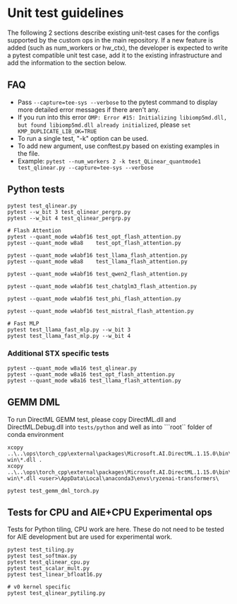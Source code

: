 # Unit test guidelines

The following 2 sections describe existing unit-test cases for the configs supported by the custom ops in the main repository.
If a new feature is added (such as num_workers or hw_ctx), the developer is expected to write a pytest compatible unit test case, add it to the existing infrastructure and add the information to the section below.

## FAQ
- Pass ```--capture=tee-sys --verbose``` to the pytest command to display more detailed error messages if there aren't any.
- If you run into this error ```OMP: Error #15: Initializing libiomp5md.dll, but found libiomp5md.dll already initialized```, please ```set KMP_DUPLICATE_LIB_OK=TRUE```
- To run a single test, "-k" option can be used.
- To add new argument, use conftest.py based on existing examples in the file.
- Example: ``` pytest --num_workers 2 -k test_QLinear_quantmode1 test_qlinear.py --capture=tee-sys --verbose ```

## Python tests
```
pytest test_qlinear.py
pytest --w_bit 3 test_qlinear_pergrp.py
pytest --w_bit 4 test_qlinear_pergrp.py

# Flash Attention
pytest --quant_mode w4abf16 test_opt_flash_attention.py
pytest --quant_mode w8a8    test_opt_flash_attention.py

pytest --quant_mode w4abf16 test_llama_flash_attention.py
pytest --quant_mode w8a8    test_llama_flash_attention.py

pytest --quant_mode w4abf16 test_qwen2_flash_attention.py

pytest --quant_mode w4abf16 test_chatglm3_flash_attention.py

pytest --quant_mode w4abf16 test_phi_flash_attention.py

pytest --quant_mode w4abf16 test_mistral_flash_attention.py

# Fast MLP
pytest test_llama_fast_mlp.py --w_bit 3
pytest test_llama_fast_mlp.py --w_bit 4
```

### Additional STX specific tests
```
pytest --quant_mode w8a16 test_qlinear.py
pytest --quant_mode w8a16 test_opt_flash_attention.py
pytest --quant_mode w8a16 test_llama_flash_attention.py
```
## GEMM DML
To run DirectML GEMM test, please copy DirectML.dll and DirectML.Debug.dll into ```tests/python``` and well as into ```root`` folder of conda environment
```
xcopy ..\..\ops\torch_cpp\external\packages\Microsoft.AI.DirectML.1.15.0\bin\x64-win\*.dll .
xcopy ..\..\ops\torch_cpp\external\packages\Microsoft.AI.DirectML.1.15.0\bin\x64-win\*.dll <user>\AppData\Local\anaconda3\envs\ryzenai-transformers\
```
```
pytest test_gemm_dml_torch.py
```

## Tests for CPU and AIE+CPU Experimental ops
Tests for Python tiling, CPU work are here. These do not need to be tested for AIE development but are used for experimental work.
```
pytest test_tiling.py
pytest test_softmax.py
pytest test_qlinear_cpu.py
pytest test_scalar_mult.py
pytest test_linear_bfloat16.py

# v0 kernel specific
pytest test_qlinear_pytiling.py

```
